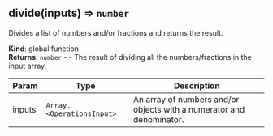 <a name="divide"></a>

## divide(inputs) ⇒ <code>number</code>
Divides a list of numbers and/or fractions and returns the result.

**Kind**: global function  
**Returns**: <code>number</code> - - The result of dividing all the numbers/fractions in the input array.  

| Param | Type | Description |
| --- | --- | --- |
| inputs | <code>Array.&lt;OperationsInput&gt;</code> | An array of numbers and/or objects with a numerator and denominator. |

